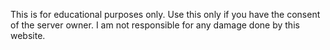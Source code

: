 This is for educational purposes only. Use this only if you have the consent of the server owner. I am not responsible for any damage done by this website.
